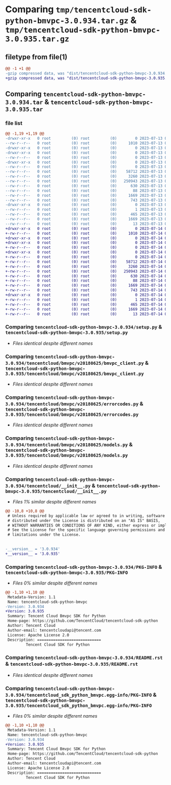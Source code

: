 # Comparing `tmp/tencentcloud-sdk-python-bmvpc-3.0.934.tar.gz` & `tmp/tencentcloud-sdk-python-bmvpc-3.0.935.tar.gz`

## filetype from file(1)

```diff
@@ -1 +1 @@
-gzip compressed data, was "dist/tencentcloud-sdk-python-bmvpc-3.0.934.tar", last modified: Thu Jul 13 00:16:12 2023, max compression
+gzip compressed data, was "dist/tencentcloud-sdk-python-bmvpc-3.0.935.tar", last modified: Fri Jul 14 00:17:52 2023, max compression
```

## Comparing `tencentcloud-sdk-python-bmvpc-3.0.934.tar` & `tencentcloud-sdk-python-bmvpc-3.0.935.tar`

### file list

```diff
@@ -1,19 +1,19 @@
-drwxr-xr-x   0 root         (0) root         (0)        0 2023-07-13 00:16:12.000000 tencentcloud-sdk-python-bmvpc-3.0.934/
--rw-r--r--   0 root         (0) root         (0)     1010 2023-07-13 00:16:12.000000 tencentcloud-sdk-python-bmvpc-3.0.934/setup.py
-drwxr-xr-x   0 root         (0) root         (0)        0 2023-07-13 00:16:12.000000 tencentcloud-sdk-python-bmvpc-3.0.934/tencentcloud/
-drwxr-xr-x   0 root         (0) root         (0)        0 2023-07-13 00:16:12.000000 tencentcloud-sdk-python-bmvpc-3.0.934/tencentcloud/bmvpc/
--rw-r--r--   0 root         (0) root         (0)        0 2023-07-13 00:16:12.000000 tencentcloud-sdk-python-bmvpc-3.0.934/tencentcloud/bmvpc/__init__.py
-drwxr-xr-x   0 root         (0) root         (0)        0 2023-07-13 00:16:12.000000 tencentcloud-sdk-python-bmvpc-3.0.934/tencentcloud/bmvpc/v20180625/
--rw-r--r--   0 root         (0) root         (0)        0 2023-07-13 00:16:12.000000 tencentcloud-sdk-python-bmvpc-3.0.934/tencentcloud/bmvpc/v20180625/__init__.py
--rw-r--r--   0 root         (0) root         (0)    58712 2023-07-13 00:16:12.000000 tencentcloud-sdk-python-bmvpc-3.0.934/tencentcloud/bmvpc/v20180625/bmvpc_client.py
--rw-r--r--   0 root         (0) root         (0)     3260 2023-07-13 00:16:12.000000 tencentcloud-sdk-python-bmvpc-3.0.934/tencentcloud/bmvpc/v20180625/errorcodes.py
--rw-r--r--   0 root         (0) root         (0)   250943 2023-07-13 00:16:12.000000 tencentcloud-sdk-python-bmvpc-3.0.934/tencentcloud/bmvpc/v20180625/models.py
--rw-r--r--   0 root         (0) root         (0)      630 2023-07-13 00:16:12.000000 tencentcloud-sdk-python-bmvpc-3.0.934/tencentcloud/__init__.py
--rw-r--r--   0 root         (0) root         (0)       88 2023-07-13 00:16:12.000000 tencentcloud-sdk-python-bmvpc-3.0.934/setup.cfg
--rw-r--r--   0 root         (0) root         (0)     1669 2023-07-13 00:16:12.000000 tencentcloud-sdk-python-bmvpc-3.0.934/PKG-INFO
--rw-r--r--   0 root         (0) root         (0)      743 2023-07-13 00:16:12.000000 tencentcloud-sdk-python-bmvpc-3.0.934/README.rst
-drwxr-xr-x   0 root         (0) root         (0)        0 2023-07-13 00:16:12.000000 tencentcloud-sdk-python-bmvpc-3.0.934/tencentcloud_sdk_python_bmvpc.egg-info/
--rw-r--r--   0 root         (0) root         (0)        1 2023-07-13 00:16:12.000000 tencentcloud-sdk-python-bmvpc-3.0.934/tencentcloud_sdk_python_bmvpc.egg-info/dependency_links.txt
--rw-r--r--   0 root         (0) root         (0)      465 2023-07-13 00:16:12.000000 tencentcloud-sdk-python-bmvpc-3.0.934/tencentcloud_sdk_python_bmvpc.egg-info/SOURCES.txt
--rw-r--r--   0 root         (0) root         (0)     1669 2023-07-13 00:16:12.000000 tencentcloud-sdk-python-bmvpc-3.0.934/tencentcloud_sdk_python_bmvpc.egg-info/PKG-INFO
--rw-r--r--   0 root         (0) root         (0)       13 2023-07-13 00:16:12.000000 tencentcloud-sdk-python-bmvpc-3.0.934/tencentcloud_sdk_python_bmvpc.egg-info/top_level.txt
+drwxr-xr-x   0 root         (0) root         (0)        0 2023-07-14 00:17:52.000000 tencentcloud-sdk-python-bmvpc-3.0.935/
+-rw-r--r--   0 root         (0) root         (0)     1010 2023-07-14 00:17:52.000000 tencentcloud-sdk-python-bmvpc-3.0.935/setup.py
+drwxr-xr-x   0 root         (0) root         (0)        0 2023-07-14 00:17:52.000000 tencentcloud-sdk-python-bmvpc-3.0.935/tencentcloud/
+drwxr-xr-x   0 root         (0) root         (0)        0 2023-07-14 00:17:52.000000 tencentcloud-sdk-python-bmvpc-3.0.935/tencentcloud/bmvpc/
+-rw-r--r--   0 root         (0) root         (0)        0 2023-07-14 00:17:52.000000 tencentcloud-sdk-python-bmvpc-3.0.935/tencentcloud/bmvpc/__init__.py
+drwxr-xr-x   0 root         (0) root         (0)        0 2023-07-14 00:17:52.000000 tencentcloud-sdk-python-bmvpc-3.0.935/tencentcloud/bmvpc/v20180625/
+-rw-r--r--   0 root         (0) root         (0)        0 2023-07-14 00:17:52.000000 tencentcloud-sdk-python-bmvpc-3.0.935/tencentcloud/bmvpc/v20180625/__init__.py
+-rw-r--r--   0 root         (0) root         (0)    58712 2023-07-14 00:17:52.000000 tencentcloud-sdk-python-bmvpc-3.0.935/tencentcloud/bmvpc/v20180625/bmvpc_client.py
+-rw-r--r--   0 root         (0) root         (0)     3260 2023-07-14 00:17:52.000000 tencentcloud-sdk-python-bmvpc-3.0.935/tencentcloud/bmvpc/v20180625/errorcodes.py
+-rw-r--r--   0 root         (0) root         (0)   250943 2023-07-14 00:17:52.000000 tencentcloud-sdk-python-bmvpc-3.0.935/tencentcloud/bmvpc/v20180625/models.py
+-rw-r--r--   0 root         (0) root         (0)      630 2023-07-14 00:17:52.000000 tencentcloud-sdk-python-bmvpc-3.0.935/tencentcloud/__init__.py
+-rw-r--r--   0 root         (0) root         (0)       88 2023-07-14 00:17:52.000000 tencentcloud-sdk-python-bmvpc-3.0.935/setup.cfg
+-rw-r--r--   0 root         (0) root         (0)     1669 2023-07-14 00:17:52.000000 tencentcloud-sdk-python-bmvpc-3.0.935/PKG-INFO
+-rw-r--r--   0 root         (0) root         (0)      743 2023-07-14 00:17:52.000000 tencentcloud-sdk-python-bmvpc-3.0.935/README.rst
+drwxr-xr-x   0 root         (0) root         (0)        0 2023-07-14 00:17:52.000000 tencentcloud-sdk-python-bmvpc-3.0.935/tencentcloud_sdk_python_bmvpc.egg-info/
+-rw-r--r--   0 root         (0) root         (0)        1 2023-07-14 00:17:52.000000 tencentcloud-sdk-python-bmvpc-3.0.935/tencentcloud_sdk_python_bmvpc.egg-info/dependency_links.txt
+-rw-r--r--   0 root         (0) root         (0)      465 2023-07-14 00:17:52.000000 tencentcloud-sdk-python-bmvpc-3.0.935/tencentcloud_sdk_python_bmvpc.egg-info/SOURCES.txt
+-rw-r--r--   0 root         (0) root         (0)     1669 2023-07-14 00:17:52.000000 tencentcloud-sdk-python-bmvpc-3.0.935/tencentcloud_sdk_python_bmvpc.egg-info/PKG-INFO
+-rw-r--r--   0 root         (0) root         (0)       13 2023-07-14 00:17:52.000000 tencentcloud-sdk-python-bmvpc-3.0.935/tencentcloud_sdk_python_bmvpc.egg-info/top_level.txt
```

### Comparing `tencentcloud-sdk-python-bmvpc-3.0.934/setup.py` & `tencentcloud-sdk-python-bmvpc-3.0.935/setup.py`

 * *Files identical despite different names*

### Comparing `tencentcloud-sdk-python-bmvpc-3.0.934/tencentcloud/bmvpc/v20180625/bmvpc_client.py` & `tencentcloud-sdk-python-bmvpc-3.0.935/tencentcloud/bmvpc/v20180625/bmvpc_client.py`

 * *Files identical despite different names*

### Comparing `tencentcloud-sdk-python-bmvpc-3.0.934/tencentcloud/bmvpc/v20180625/errorcodes.py` & `tencentcloud-sdk-python-bmvpc-3.0.935/tencentcloud/bmvpc/v20180625/errorcodes.py`

 * *Files identical despite different names*

### Comparing `tencentcloud-sdk-python-bmvpc-3.0.934/tencentcloud/bmvpc/v20180625/models.py` & `tencentcloud-sdk-python-bmvpc-3.0.935/tencentcloud/bmvpc/v20180625/models.py`

 * *Files identical despite different names*

### Comparing `tencentcloud-sdk-python-bmvpc-3.0.934/tencentcloud/__init__.py` & `tencentcloud-sdk-python-bmvpc-3.0.935/tencentcloud/__init__.py`

 * *Files 1% similar despite different names*

```diff
@@ -10,8 +10,8 @@
 # Unless required by applicable law or agreed to in writing, software
 # distributed under the License is distributed on an "AS IS" BASIS,
 # WITHOUT WARRANTIES OR CONDITIONS OF ANY KIND, either express or implied.
 # See the License for the specific language governing permissions and
 # limitations under the License.
 
 
-__version__ = '3.0.934'
+__version__ = '3.0.935'
```

### Comparing `tencentcloud-sdk-python-bmvpc-3.0.934/PKG-INFO` & `tencentcloud-sdk-python-bmvpc-3.0.935/PKG-INFO`

 * *Files 0% similar despite different names*

```diff
@@ -1,10 +1,10 @@
 Metadata-Version: 1.1
 Name: tencentcloud-sdk-python-bmvpc
-Version: 3.0.934
+Version: 3.0.935
 Summary: Tencent Cloud Bmvpc SDK for Python
 Home-page: https://github.com/TencentCloud/tencentcloud-sdk-python
 Author: Tencent Cloud
 Author-email: tencentcloudapi@tencent.com
 License: Apache License 2.0
 Description: ============================
         Tencent Cloud SDK for Python
```

### Comparing `tencentcloud-sdk-python-bmvpc-3.0.934/README.rst` & `tencentcloud-sdk-python-bmvpc-3.0.935/README.rst`

 * *Files identical despite different names*

### Comparing `tencentcloud-sdk-python-bmvpc-3.0.934/tencentcloud_sdk_python_bmvpc.egg-info/PKG-INFO` & `tencentcloud-sdk-python-bmvpc-3.0.935/tencentcloud_sdk_python_bmvpc.egg-info/PKG-INFO`

 * *Files 0% similar despite different names*

```diff
@@ -1,10 +1,10 @@
 Metadata-Version: 1.1
 Name: tencentcloud-sdk-python-bmvpc
-Version: 3.0.934
+Version: 3.0.935
 Summary: Tencent Cloud Bmvpc SDK for Python
 Home-page: https://github.com/TencentCloud/tencentcloud-sdk-python
 Author: Tencent Cloud
 Author-email: tencentcloudapi@tencent.com
 License: Apache License 2.0
 Description: ============================
         Tencent Cloud SDK for Python
```

